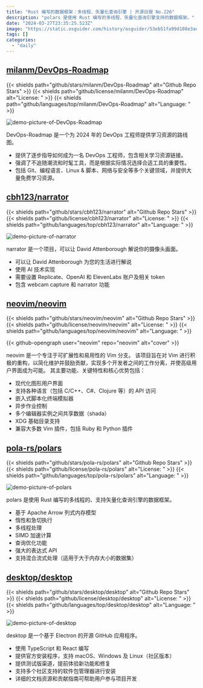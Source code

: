 ```yaml
---
title: "Rust 编写的数据框架：多线程、矢量化查询引擎 | 开源日报 No.226"
description: "polars 是使用 Rust 编写的多线程、矢量化查询引擎支持的数据框架。"
date: "2024-03-27T23:35:25.523Z"
image: "https://static.osguider.com/history/osguider/53eb51fa99d108e3ad02c1fd9ea8bcdc.png"
tags: []
categories:
  - "daily"
---
```


## [milanm/DevOps-Roadmap](https://github.com/milanm/DevOps-Roadmap)

{{< shields path="github/stars/milanm/DevOps-Roadmap" alt="Github Repo Stars" >}} {{< shields path="github/license/milanm/DevOps-Roadmap" alt="License: " >}} {{< shields path="github/languages/top/milanm/DevOps-Roadmap" alt="Language: " >}}

![demo-picture-of-DevOps-Roadmap](https://static.osguider.com/subject/github/milanm/DevOps-Roadmap/85af2b25fa6c6fd8c559d476dd7e4a55.png)

DevOps-Roadmap 是一个为 2024 年的 DevOps 工程师提供学习资源的路线图。

- 提供了逐步指导如何成为一名 DevOps 工程师，包含相关学习资源链接。
- 强调了不追随潮流和时髦工具，而是根据实际情况选择合适工具的重要性。
- 包括 Git、编程语言、Linux & 脚本、网络与安全等多个关键领域，并提供大量免费学习资源。
  
## [cbh123/narrator](https://github.com/cbh123/narrator)

{{< shields path="github/stars/cbh123/narrator" alt="Github Repo Stars" >}} {{< shields path="github/license/cbh123/narrator" alt="License: " >}} {{< shields path="github/languages/top/cbh123/narrator" alt="Language: " >}}

![demo-picture-of-narrator](https://static.osguider.com/history/2024/eb6e4b3287915f8785c4b7098e7fc742.png)

narrator 是一个项目，可以让 David Attenborough 解说你的摄像头画面。

- 可以让 David Attenborough 为您的生活进行解说
- 使用 AI 技术实现
- 需要设置 Replicate、OpenAI 和 ElevenLabs 账户及相关 token
- 包含 webcam capture 和 narrator 功能
  
## [neovim/neovim](https://github.com/neovim/neovim)

{{< shields path="github/stars/neovim/neovim" alt="Github Repo Stars" >}} {{< shields path="github/license/neovim/neovim" alt="License: " >}} {{< shields path="github/languages/top/neovim/neovim" alt="Language: " >}}

{{< github-opengraph user="neovim" repo="neovim" alt="cover" >}}

neovim 是一个专注于可扩展性和易用性的 Vim 分支。
该项目旨在对 Vim 进行积极的重构，以简化维护并鼓励贡献，实现多个开发者之间的工作分离，并使高级用户界面成为可能。
其主要功能、关键特性和核心优势包括：

- 现代化图形用户界面
- 支持各种语言（包括 C/C++、C#、Clojure 等）的 API 访问
- 嵌入式脚本化终端模拟器
- 异步作业控制
- 多个编辑器实例之间共享数据（shada）
- XDG 基础目录支持
- 兼容大多数 Vim 插件，包括 Ruby 和 Python 插件
  
## [pola-rs/polars](https://github.com/pola-rs/polars)

{{< shields path="github/stars/pola-rs/polars" alt="Github Repo Stars" >}} {{< shields path="github/license/pola-rs/polars" alt="License: " >}} {{< shields path="github/languages/top/pola-rs/polars" alt="Language: " >}}

![demo-picture-of-polars](https://static.osguider.com/subject/github/pola-rs/polars/8ebbc1b907e6932b1b6ff8682a1b617e.svg)

polars 是使用 Rust 编写的多线程的、支持矢量化查询引擎的数据框架。

- 基于 Apache Arrow 列式内存模型
- 惰性和急切执行
- 多线程处理
- SIMD 加速计算
- 查询优化功能
- 强大的表达式 API
- 支持混合流式处理（适用于大于内存大小的数据集）
  
## [desktop/desktop](https://github.com/desktop/desktop)

{{< shields path="github/stars/desktop/desktop" alt="Github Repo Stars" >}} {{< shields path="github/license/desktop/desktop" alt="License: " >}} {{< shields path="github/languages/top/desktop/desktop" alt="Language: " >}}

![demo-picture-of-desktop](https://static.osguider.com/subject/github/desktop/desktop/4e159d821ce068fddd905eee93723e02.png)

desktop 是一个基于 Electron 的开源 GitHub 应用程序。

- 使用 TypeScript 和 React 编写
- 提供官方安装程序，支持 macOS、Windows 及 Linux（社区版本）
- 提供测试版渠道，提前体验新功能和修复
- 支持多个社区支持的软件包管理器进行安装
- 详细的文档资源和贡献指南可帮助用户参与项目开发
  

